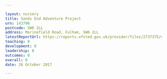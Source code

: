 ```yaml
---

layout: nursery
title: Sands End Adventure Project
urn: 143798
postcode: SW6 2LL
address: Marinefield Road, Fulham, SW6 2LL
latestReportUrl: https://reports.ofsted.gov.uk/provider/files/2737375/urn/143798.pdf
teaching: 0
development: 0
leadership: 0
outcomes: 0
overall: 0
date: 26 October 2017

---
```

